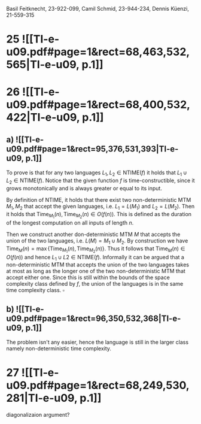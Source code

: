 
Basil Feitknecht, 23-922-099,
Camil Schmid, 23-944-234,
Dennis Küenzi, 21-559-315




# 25 ![[TI-e-u09.pdf#page=1&rect=68,463,532,565|TI-e-u09, p.1]]


<div class="page-break" style="page-break-before: always;"></div>

# 26 ![[TI-e-u09.pdf#page=1&rect=68,400,532,422|TI-e-u09, p.1]]

## a) ![[TI-e-u09.pdf#page=1&rect=95,376,531,393|TI-e-u09, p.1]]

To prove is that for any two languages $L_{1}, L_{2} \in \mathrm{NTIME}(f)$ it holds that $L_{1} \cup L_{2} \in \mathrm{NTIME}(f)$. Notice that the given function $f$ is time-constructible, since it grows monotonically and is always greater or equal to its input.

By definition of $\mathrm{NTIME}$, it holds that there exist two non-deterministic MTM $M_{1}, M_{2}$ that accept the given languages, i.e. $L_{1} = L(M_{1})$ and $L_{2} = L(M_{2})$. Then it holds that $\mathrm{Time}_{M_{1}}(n), \mathrm{Time}_{M_{2}}(n) \in O(f(n))$. This is defined as the duration of the longest computation on all inputs of length $n$.

Then we construct another don-deterministic MTM $M$ that accepts the union of the two languages, i.e. $L(M) = M_{1} \cup M_{2}$. By construction we have $\mathrm{Time}_{M}(n) = \max\{ \mathrm{Time}_{M_{1}}(n), \mathrm{Time}_{M_{2}}(n) \}$. Thus it follows that $\mathrm{Time}_{M}(n) \in O(f(n))$ and hence $L_{1} \cup L2 \in \mathrm{NTIME}(f)$. Informally it can be argued that a non-deterministic MTM that accepts the union of the two languages takes at most as long as the longer one of the two non-deterministic MTM that accept either one. Since this is still within the bounds of the space complexity class defined by $f$, the union of the languages is in the same time complexity class.
$\square$


## b) ![[TI-e-u09.pdf#page=1&rect=96,350,532,368|TI-e-u09, p.1]]

The problem isn't any easier, hence the language is still in the larger class namely non-deterministic time complexity.


<div class="page-break" style="page-break-before: always;"></div>

# 27 ![[TI-e-u09.pdf#page=1&rect=68,249,530,281|TI-e-u09, p.1]]


diagonalizaion argument?